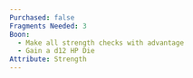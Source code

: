 ```yaml
---
Purchased: false
Fragments Needed: 3
Boon:
  - Make all strength checks with advantage
  - Gain a d12 HP Die
Attribute: Strength
---
```

